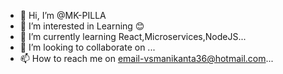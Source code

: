 - 👋 Hi, I’m @MK-PILLA
- 👀 I’m interested in Learning 😊 
- 🌱 I’m currently learning React,Microservices,NodeJS...
- 💞️ I’m looking to collaborate on ...
- 📫 How to reach me on email-vsmanikanta36@hotmail.com...

<!---
MK-PILLA/MK-PILLA is a ✨ special ✨ repository because its `README.md` (this file) appears on your GitHub profile.
You can click the Preview link to take a look at your changes.
--->
